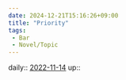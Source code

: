 ```yaml
---
date: 2024-12-21T15:16:26+09:00
title: "Priority"
tags:
 - Bar
 - Novel/Topic
---
```


daily:: [2022-11-14](Daily_Note/2022-11-14.md)
up::